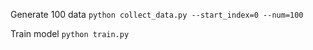 Generate 100 data
```python collect_data.py --start_index=0 --num=100``` 

Train model
```python train.py```
